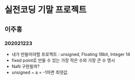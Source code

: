 # 실전코딩 기말 프로젝트
## 이주홍
### 202021223

* 내가 만들어야할 프로젝트 : unsigned, Floating 18bit, Integer 14
* fixed point로 만들 수 있는 가장 작은 수와 가장 큰 수 명시
* NaN 구현될까?
* unsigned ~ a = -1하면 최댓값.
